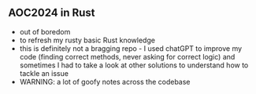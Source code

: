 ## AOC2024 in Rust
- out of boredom
- to refresh my rusty basic Rust knowledge
- this is definitely not a bragging repo - I used chatGPT to improve my code (finding correct methods, never asking for correct logic) and sometimes I had to take a look at other solutions to understand how to tackle an issue
- WARNING: a lot of goofy notes across the codebase